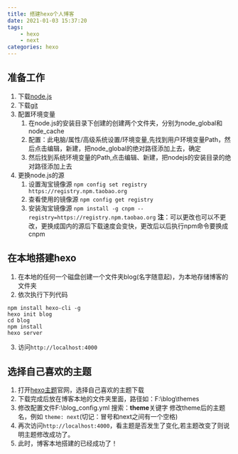 ```yaml
---
title: 搭建hexo个人博客
date: 2021-01-03 15:37:20
tags:
    - hexo
    - next
categories: hexo
---
```

## 准备工作
 1. 下载[node.js](https://nodejs.org/en/)
 2. 下载[git](https://git-scm.com/downloads)
 3. 配置环境变量
    1. 在node.js的安装目录下创建的创建两个文件夹，分别为node_global和node_cache
    2. 配置：此电脑/属性/高级系统设置/环境变量,先找到用户环境变量Path，然后点击编辑，新建，把node_global的绝对路径添加上去，确定
    3. 然后找到系统环境变量的Path,点击编辑、新建，把nodejs的安装目录的绝对路径添加上去 
 4. 更换node.js的源
    1. 设置淘宝镜像源
    `npm config set registry https://registry.npm.taobao.org`
    1. 查看使用的镜像源
    `npm config get registry`
    1. 安装淘宝镜像源
    `npm install -g cnpm --registry=https://registry.npm.taobao.org`
    **注**：可以更改也可以不更改，更换成国内的源后下载速度会变快，更改后以后执行npm命令要换成cnpm

## 在本地搭建hexo
 1. 在本地的任何一个磁盘创建一个文件夹blog(名字随意起)，为本地存储博客的文件夹
 2. 依次执行下列代码
 ```
npm install hexo-cli -g
hexo init blog
cd blog
npm install
hexo server
   ```
3. 访问`http://localhost:4000`

## 选择自己喜欢的主题
1. 打开[hexo主题](https://hexo.io/themes/)官网，选择自己喜欢的主题下载
2. 下载完成后放在博客本地的文件夹里面，路径如：F:\blog\themes
3. 修改配置文件F:\blog\_config.yml
   搜索：**theme**关键字
   修改theme后的主题名，例如
   `theme: next`(切记：冒号和next之间有一个空格)
4. 再次访问`http://localhost:4000`，看主题是否发生了变化,若主题改变了则说明主题修改成功了。
5. 此时，博客本地搭建的已经成功了！
   



